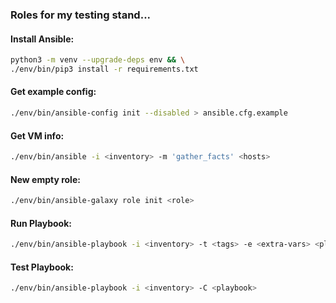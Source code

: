 ### Roles for my testing stand...

#### Install Ansible:
```bash
python3 -m venv --upgrade-deps env && \
./env/bin/pip3 install -r requirements.txt
```

#### Get example config:
```bash
./env/bin/ansible-config init --disabled > ansible.cfg.example
```

#### Get VM info:
```bash
./env/bin/ansible -i <inventory> -m 'gather_facts' <hosts>
```

#### New empty role:
```bash
./env/bin/ansible-galaxy role init <role>
```

#### Run Playbook:
```bash
./env/bin/ansible-playbook -i <inventory> -t <tags> -e <extra-vars> <playbook>
```

#### Test Playbook:
```bash
./env/bin/ansible-playbook -i <inventory> -C <playbook>
```
